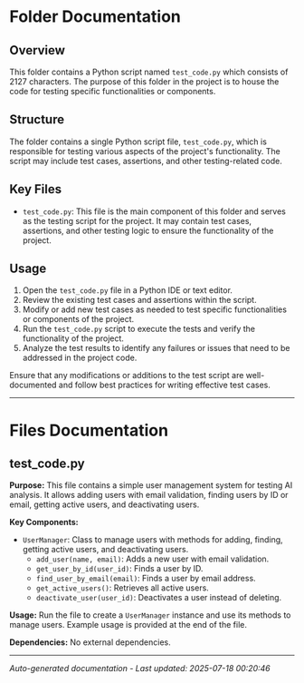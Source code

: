 # Folder Documentation

## Overview
This folder contains a Python script named `test_code.py` which consists of 2127 characters. The purpose of this folder in the project is to house the code for testing specific functionalities or components.

## Structure
The folder contains a single Python script file, `test_code.py`, which is responsible for testing various aspects of the project's functionality. The script may include test cases, assertions, and other testing-related code.

## Key Files
- `test_code.py`: This file is the main component of this folder and serves as the testing script for the project. It may contain test cases, assertions, and other testing logic to ensure the functionality of the project.

## Usage
1. Open the `test_code.py` file in a Python IDE or text editor.
2. Review the existing test cases and assertions within the script.
3. Modify or add new test cases as needed to test specific functionalities or components of the project.
4. Run the `test_code.py` script to execute the tests and verify the functionality of the project.
5. Analyze the test results to identify any failures or issues that need to be addressed in the project code.

Ensure that any modifications or additions to the test script are well-documented and follow best practices for writing effective test cases.

---

# Files Documentation

## test_code.py

**Purpose:** This file contains a simple user management system for testing AI analysis. It allows adding users with email validation, finding users by ID or email, getting active users, and deactivating users.

**Key Components:**
- `UserManager`: Class to manage users with methods for adding, finding, getting active users, and deactivating users.
  - `add_user(name, email)`: Adds a new user with email validation.
  - `get_user_by_id(user_id)`: Finds a user by ID.
  - `find_user_by_email(email)`: Finds a user by email address.
  - `get_active_users()`: Retrieves all active users.
  - `deactivate_user(user_id)`: Deactivates a user instead of deleting.

**Usage:** Run the file to create a `UserManager` instance and use its methods to manage users. Example usage is provided at the end of the file.

**Dependencies:** No external dependencies.

---
*Auto-generated documentation - Last updated: 2025-07-18 00:20:46*
